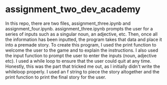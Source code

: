 # assignment_two_dev_academy
In this repo, there are two files, assignment_three.ipynb and assignment_four.ipynb. 
assignment_three.ipynb prompts the user for a series of inputs such as a singular noun, an adjective, etc. Then,
once all the information has been inputted, the program takes that data and place it into a premade story. 
To create this program, I used the print function to welcome the user to the game and to explain the instructions. I also used the input function to prompt the user to enter the inputs (noun, adjective etc). I used a while loop to ensure that the user could quit at any time. Honestly, this was the part that tricked me out, as I initially didn't write the whileloop properly. I used an f string to piece the story altogether and the print function to print the final story for the user.

